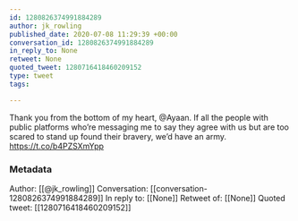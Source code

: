 ```yaml
---
id: 1280826374991884289
author: jk_rowling
published_date: 2020-07-08 11:29:39 +00:00
conversation_id: 1280826374991884289
in_reply_to: None
retweet: None
quoted_tweet: 1280716418460209152
type: tweet
tags:

---
```


Thank you from the bottom of my heart, @Ayaan. If all the people with public platforms who’re messaging me to say they agree with us but are too scared to stand up found their bravery, we’d have an army. https://t.co/b4PZSXmYpp

### Metadata

Author: [[@jk_rowling]]
Conversation: [[conversation-1280826374991884289]]
In reply to: [[None]]
Retweet of: [[None]]
Quoted tweet: [[1280716418460209152]]
